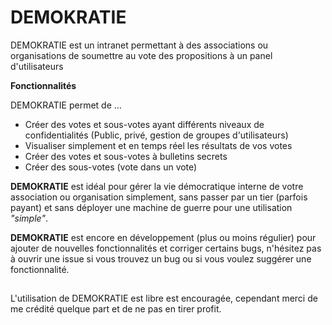 # DEMOKRATIE
DEMOKRATIE est un intranet permettant à des associations ou organisations de soumettre au vote des propositions à un panel d'utilisateurs

**Fonctionnalités**

DEMOKRATIE permet de ...
* Créer des votes et sous-votes ayant différents niveaux de confidentialités (Public, privé, gestion de groupes d'utilisateurs)
* Visualiser simplement et en temps réel les résultats de vos votes
* Créer des votes et sous-votes à bulletins secrets
* Créer des sous-votes (vote dans un vote)

**DEMOKRATIE** est idéal pour gérer la vie démocratique interne de votre association ou organisation simplement, sans passer par un tier (parfois payant) et sans déployer une machine de guerre pour une utilisation *"simple"*.

**DEMOKRATIE** est encore en développement (plus ou moins régulier) pour ajouter de nouvelles fonctionnalités et corriger certains bugs, n'hésitez pas à ouvrir une issue si vous trouvez un bug ou si vous voulez suggérer une fonctionnalité.

## 

L'utilisation de DEMOKRATIE est libre est encouragée, cependant merci de me crédité quelque part et de ne pas en tirer profit. 

